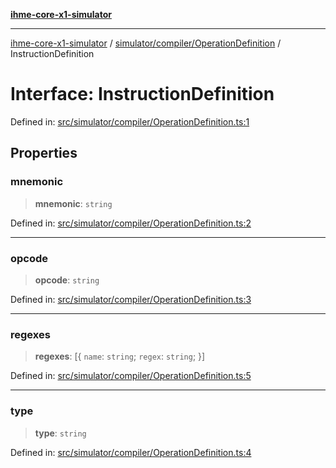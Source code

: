 [**ihme-core-x1-simulator**](../../../../README.md)

***

[ihme-core-x1-simulator](../../../../modules.md) / [simulator/compiler/OperationDefinition](../README.md) / InstructionDefinition

# Interface: InstructionDefinition

Defined in: [src/simulator/compiler/OperationDefinition.ts:1](https://github.com/ProgrammIt/CPU-Simulator/blob/7552359f9aa6207ad192c9a5fcb9c9063dd40c2c/src/simulator/compiler/OperationDefinition.ts#L1)

## Properties

### mnemonic

> **mnemonic**: `string`

Defined in: [src/simulator/compiler/OperationDefinition.ts:2](https://github.com/ProgrammIt/CPU-Simulator/blob/7552359f9aa6207ad192c9a5fcb9c9063dd40c2c/src/simulator/compiler/OperationDefinition.ts#L2)

***

### opcode

> **opcode**: `string`

Defined in: [src/simulator/compiler/OperationDefinition.ts:3](https://github.com/ProgrammIt/CPU-Simulator/blob/7552359f9aa6207ad192c9a5fcb9c9063dd40c2c/src/simulator/compiler/OperationDefinition.ts#L3)

***

### regexes

> **regexes**: \[\{ `name`: `string`; `regex`: `string`; \}\]

Defined in: [src/simulator/compiler/OperationDefinition.ts:5](https://github.com/ProgrammIt/CPU-Simulator/blob/7552359f9aa6207ad192c9a5fcb9c9063dd40c2c/src/simulator/compiler/OperationDefinition.ts#L5)

***

### type

> **type**: `string`

Defined in: [src/simulator/compiler/OperationDefinition.ts:4](https://github.com/ProgrammIt/CPU-Simulator/blob/7552359f9aa6207ad192c9a5fcb9c9063dd40c2c/src/simulator/compiler/OperationDefinition.ts#L4)
